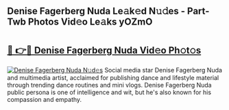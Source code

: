 ## Denise Fagerberg Nuda Le𝚊k𝚎d N𝚞𝚍es - Part-Twb Photos Vid𝚎o Le𝚊ks yOZmO

# <h2><a href="http://fbf4djb.evod.top/?m=Denise+Fagerberg+Nuda">🔗 👉🔴 Denise Fagerberg Nuda Vid𝚎o Ph𝚘t𝚘s</a></h2>

[![Denise Fagerberg Nuda N𝚞d𝚎s](https://i.imgur.com/8V9OHl7.gif)](http://fbf4djb.evod.top/?m=Denise+Fagerberg+Nuda)
Social media star Denise Fagerberg Nuda and multimedia artist, acclaimed for publishing dance and lifestyle material through trending dance routines and mini vlogs. Denise Fagerberg Nuda public persona is one of intelligence and wit, but he's also known for his compassion and empathy. 
